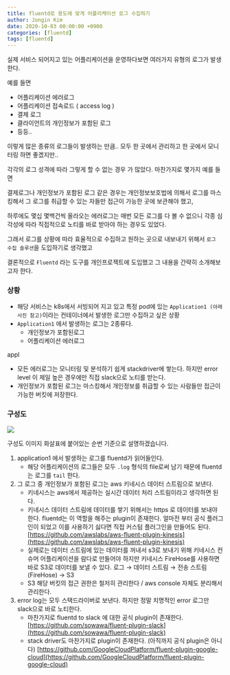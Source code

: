 ```yaml
---
title: fluentd로 용도에 맞게 어플리케이션 로그 수집하기
author: Jongin Kim
date: 2020-10-03 00:00:00 +0900
categories: [fluentd]
tags: [fluentd]
---
```

실제 서비스 되어지고 있는 어플리케이션을 운영하다보면 여러가지 유형의 로그가 발생한다.

예를 들면

- 어플리케이션 에러로그
- 어플리케이션 접속로드 ( access log )
- 결제 로그
- 클라이언트의 개인정보가 포함된 로그
- 등등..

이렇게 많은 종류의 로그들이 발생하는 만큼.. 모두 한 곳에서 관리하고 한 곳에서 모니터링 하면 좋겠지만.. 

각각의 로그 성격에 따라 그렇게 할 수 없는 경우 가 많았다. 마찬가지로 몇가지 예를 들면

결제로그나 개인정보가 포함된 로그 같은 경우는 개인정보보호법에 의해서 로그를 마스킹해서 그 로그를 취급할 수 있는 자들만 접근이 가능한 곳에 보관해야 했고,

하루에도 몇십 몇백건씩 올라오는 에러로그는 매번 모든 로그를 다 볼 수 없으니 각종 심각성에 따라 직접적으로 노티를 바로 받아야 하는 경우도 있었다.

그래서 로그를 상황에 따라 효율적으로 수집하고 원하는 곳으로 내보내기 위해서 `로그 수집 솔루션`을 도입하기로 생각했고

결론적으로 `Fluentd` 라는 도구를 개인프로젝트에 도입했고 그 내용을 간략히 소개해보고자 한다.

### 상황

- 해당 서비스는 k8s에서 서빙되어 지고 있고 특정 pod에 있는 `Application1 (아래 사진 참고)`이라는 컨테이너에서 발생한 로그만 수집하고 싶은 상황
- `Application1` 에서 발생하는 로그는 2종류다.
    - 개인정보가 포함된로그
    - 어플리케이션 에러로그

appl

- 모든 에러로그는 모니터링 및 분석하기 쉽게 stackdriver에 쌓는다. 하지만 error level 이 제일 높은 경우에만 직접 slack으로 노티를 받는다.
- 개인정보가 포함된 로그는 마스킹해서 개인정보를 취급할 수 있는 사람들만 접근이 가능한 버킷에 저장한다.

### 구성도
![](https://images.velog.io/images/manofbell/post/a4d2945c-4e57-4a41-807a-a2426d448fcd/___(2).png)

구성도 이미지 화살표에 붙어있는 순번 기준으로 설명하겠습니다.

1. application1 에서 발생하는 로그를 fluentd가 읽어들인다.
    - 해당 어플리케이션의 로그들은 모두 `.log` 형식의 file로써 남기 때문에 fluentd는 로그를 `tail` 한다.
2. 그 로그 중 개인정보가 포함된 로그는 aws 키네시스 데이터 스트림으로 보낸다.
    - 키네시스는 aws에서 제공하는 실시간 데이터 처리 스트림이라고 생각하면 된다.
    - 키네시스 데이터 스트림에 데이터를 쌓기 위해서는 https 로 데이터를 보내야 한다. fluentd는 이 역할을 해주는 plugin이 존재한다.
    얼마전 부터 공식 플러그인이 되었고 이를 사용하기 싫다면 직접 커스텀 플러그인을 만들어도 된다.
    [https://github.com/awslabs/aws-fluent-plugin-kinesis](https://github.com/awslabs/aws-fluent-plugin-kinesis)
    - 실제로는 데이터 스트림에 있는 데이터를 꺼내서 s3로 보내기 위해 키네시스 컨슈머 어플리케이션을 람다로 만들어야 하지만 
    키네시스 FireHose를 사용하면 바로 S3로 데이터를 보낼 수 있다.
    로그 → 데이터 스트림 → 전송 스트림 (FireHose) → S3
    - S3 해당 버킷의 접근 권한은 철저히 관리한다 / aws console 자체도 분리해서 관리한다.
3. error log는 모두 스택드라이버로 보낸다. 하지만 정말 치명적인 error 로그만 slack으로 바로 노티한다.
    - 마찬가지로 fluentd to slack 에 대한 공식 plugin이 존재한다.
    [https://github.com/sowawa/fluent-plugin-slack](https://github.com/sowawa/fluent-plugin-slack)
    - stack driver도 마찬가지로 plugin이 존재한다. (아직까지 공식 plugin은 아니다)
    [https://github.com/GoogleCloudPlatform/fluent-plugin-google-cloud](https://github.com/GoogleCloudPlatform/fluent-plugin-google-cloud)